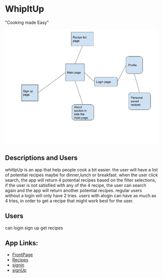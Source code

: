 # WhipItUp

 "Cooking made Easy"

![Whipitup](wireframing/img/pop.jpg)

## Descriptions and Users 
whitIpUp is an app that help people cook a bit easier. the user will have a list of potential recipes maybe for dinner,lunch or breakfast. when the user click search, the app will return 4 potential recipes based on the filter selections, if the user is not satisfied with any of the 4 recipe, the user can search again and the app will return another potential recipes. regular users without a login will only have 2 tries. users with alogin can have as much as 4 tries, in order to get a recipe that might work best for the user.

## Users

can login 
sign up
get recipes

## App Links: 

* [FrontPage](https://github.com/Besker1/WhipItup2/blob/master/wireframing/frontPage.html)
* [Recipes](https://github.com/Besker1/WhipItup2/blob/master/wireframing/recipes.html)
* [signin](https://github.com/Besker1/WhipItup2/blob/master/wireframing/Signin.html)
* [signUp](https://github.com/Besker1/WhipItup2/blob/master/wireframing/Signup.html)


